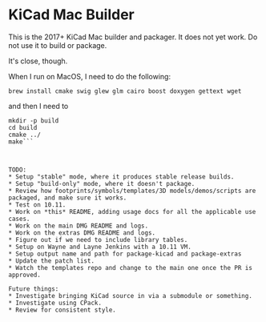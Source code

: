 KiCad Mac Builder
=================

This is the 2017+ KiCad Mac builder and packager.  It does not yet work.  Do not use it to build or package.

It's close, though.

When I run on MacOS, I need to do the following:

`brew install cmake swig glew glm cairo boost doxygen gettext wget`

and then I need to

````export PATH=$PATH:/usr/local/Cellar/gettext/*/bin
mkdir -p build
cd build
cmake ../
make```



TODO:
* Setup "stable" mode, where it produces stable release builds.
* Setup "build-only" mode, where it doesn't package.
* Review how footprints/symbols/templates/3D models/demos/scripts are packaged, and make sure it works.
* Test on 10.11.
* Work on *this* README, adding usage docs for all the applicable use cases.
* Work on the main DMG README and logs.
* Work on the extras DMG README and logs.
* Figure out if we need to include library tables.
* Setup on Wayne and Layne Jenkins with a 10.11 VM.
* Setup output name and path for package-kicad and package-extras
* Update the patch list.
* Watch the templates repo and change to the main one once the PR is approved.

Future things:
* Investigate bringing KiCad source in via a submodule or something.
* Investigate using CPack.
* Review for consistent style.
